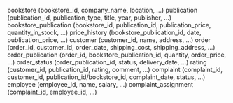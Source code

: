 bookstore (bookstore_id, company_name, location, ...)
publication (publication_id, publication_type, title, year, publisher, ...)
bookstore_publication (bookstore_id, publication_id, publication_price, quantity_in_stock, ...)
price_history (bookstore_publication_id, date, publication_price, ...)
customer (customer_id, name, address, ...)
order (order_id, customer_id, order_date, shipping_cost, shipping_address, ...)
order_publication (order_id, bookstore_publication_id, quantity, order_price, ...)
order_status (order_publication_id, status, delivery_date, ...)
rating (customer_id, publication_id, rating, comment, ...)
complaint (complaint_id, customer_id, publication_id/bookstore_id, complaint_date, status, ...)
employee (employee_id, name, salary, ...)
complaint_assignment (complaint_id, employee_id, ...)
